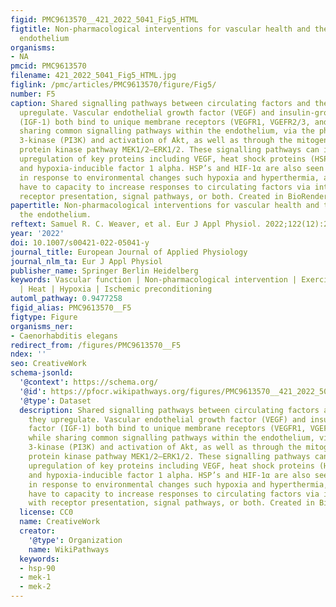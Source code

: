 ```yaml
---
figid: PMC9613570__421_2022_5041_Fig5_HTML
figtitle: Non-pharmacological interventions for vascular health and the role of the
  endothelium
organisms:
- NA
pmcid: PMC9613570
filename: 421_2022_5041_Fig5_HTML.jpg
figlink: /pmc/articles/PMC9613570/figure/Fig5/
number: F5
caption: Shared signalling pathways between circulating factors and the proteins they
  upregulate. Vascular endothelial growth factor (VEGF) and insulin-growth factor
  (IGF-1) both bind to unique membrane receptors (VEGFR1, VGEFR2/3, and IGF-1R) while
  sharing common signalling pathways within the endothelium, via the phosphatidylinositol-4,5-bisphosphate
  3-kinase (PI3K) and activation of Akt, as well as through the mitogen-activated
  protein kinase pathway MEK1/2–ERK1/2. These signalling pathways can induce significant
  upregulation of key proteins including VEGF, heat shock proteins (HSP’s), interleukins,
  and hypoxia-inducible factor 1 alpha. HSP’s and HIF-1α are also seen to be elevated
  in response to environmental changes such hypoxia and hyperthermia, and both proteins
  have to capacity to increase responses to circulating factors via interaction with
  receptor presentation, signal pathways, or both. Created in BioRender
papertitle: Non-pharmacological interventions for vascular health and the role of
  the endothelium.
reftext: Samuel R. C. Weaver, et al. Eur J Appl Physiol. 2022;122(12):2493-2514.
year: '2022'
doi: 10.1007/s00421-022-05041-y
journal_title: European Journal of Applied Physiology
journal_nlm_ta: Eur J Appl Physiol
publisher_name: Springer Berlin Heidelberg
keywords: Vascular function | Non-pharmacological intervention | Exercise | Endothelial
  | Heat | Hypoxia | Ischemic preconditioning
automl_pathway: 0.9477258
figid_alias: PMC9613570__F5
figtype: Figure
organisms_ner:
- Caenorhabditis elegans
redirect_from: /figures/PMC9613570__F5
ndex: ''
seo: CreativeWork
schema-jsonld:
  '@context': https://schema.org/
  '@id': https://pfocr.wikipathways.org/figures/PMC9613570__421_2022_5041_Fig5_HTML.html
  '@type': Dataset
  description: Shared signalling pathways between circulating factors and the proteins
    they upregulate. Vascular endothelial growth factor (VEGF) and insulin-growth
    factor (IGF-1) both bind to unique membrane receptors (VEGFR1, VGEFR2/3, and IGF-1R)
    while sharing common signalling pathways within the endothelium, via the phosphatidylinositol-4,5-bisphosphate
    3-kinase (PI3K) and activation of Akt, as well as through the mitogen-activated
    protein kinase pathway MEK1/2–ERK1/2. These signalling pathways can induce significant
    upregulation of key proteins including VEGF, heat shock proteins (HSP’s), interleukins,
    and hypoxia-inducible factor 1 alpha. HSP’s and HIF-1α are also seen to be elevated
    in response to environmental changes such hypoxia and hyperthermia, and both proteins
    have to capacity to increase responses to circulating factors via interaction
    with receptor presentation, signal pathways, or both. Created in BioRender
  license: CC0
  name: CreativeWork
  creator:
    '@type': Organization
    name: WikiPathways
  keywords:
  - hsp-90
  - mek-1
  - mek-2
---
```

